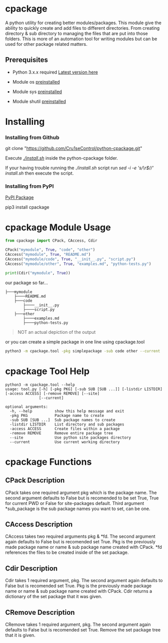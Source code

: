 # cpackage 
A python utility for creating better modules/packages. This module give the ability to quickly create and add files to different directories. From creating directory & sub directory to managing the files that are put into those folders. This is more of an automation tool for writing modules but can be used for other package related matters.

## Prerequisites
* Python 3.x.x required [Latest version here](https://www.python.org/ftp/python/3.8.2/python-3.8.2.exe)

* Module os [preinstalled](https://docs.python.org/3/library/os.html)

* Module sys [preinstalled](https://docs.python.org/3.8/library/sys.html)

* Module shutil [preinstalled](https://docs.python.org/3/library/shutil.html)

# Installing

### **Installing from Github**

git clone "https://github.com/Cru1seControl/python-cpackage.git"

Execute [*./install.sh*](https://github.com/Cru1seControl/python-cpackage/blob/master/install.sh) inside the python-cpackage folder.

If your having trouble running the *./install.sh* script run *sed -i -e 's/\r$//' install.sh* then execute the script.

### **Installing from PyPI**

[PyPI Package](https://pypi.org/project/cpackage/)

pip3 install cpackage

# cpackage Module Usage

```python
from cpackage import CPack, CAccess, Cdir

CPack("mymodule", True, "code", "other")
CAccess("mymodule", True, "README.md")
CAccess("mymodule/code", True, "__init__.py", "script.py")
CAccess("mymodule/other", True, "examples.md", "python-tests.py")

print(Cdir("mymodule", True))
```
our package so far...

    ├───mymodule
        ├────README.md
        ├───code
            ├────__init__.py
            ├────script.py
        ├───other
            ├────examples.md
            ├────python-tests.py
> NOT an actual depiction of the output

or you can create a simple package in one line using cpackage.tool

```bash
python3 -m cpackage.tool -pkg simplepackage -sub code other --current
```

# cpackage Tool Help
```
python3 -m cpackage.tool --help
usage: tool.py [-h] [-pkg PKG] [-sub SUB [SUB ...]] [-listdir LISTDIR] [-access ACCESS] [-remove REMOVE] [--site]
               [--current]

optional arguments:
  -h, --help          show this help message and exit
  -pkg PKG            Package name to create
  -sub SUB [SUB ...]  Sub package names to create
  -listdir LISTDIR    List directory and sub packages
  -access ACCESS      Create files within a package
  -remove REMOVE      Remove entire package tree
  --site              Use python site packages directory
  --current           Use current working directory
```

# cpackage Functions

## CPack Description
CPack takes one required argument pkg which is the package name. The second argument defaults to False but is recomended to be set True, True for current PWD or False for site-packages default. Third argument \*sub_package is the sub package names you want to set, can be one.

## CAccess Description
CAccess takes two required arguments pkg & \*fd. The second argument again defaults to False but is recomended set True. Pkg is the previously made package name or name & sub package name created with CPack. \*fd references the files to be created inside of the set package.

## Cdir Description
Cdir takes 1 required argument, pkg. The second argument again defaults to False but is recomended set True. Pkg is the previously made package name or name & sub package name created with CPack. Cdir returns a dictionary of the set package that it was given.

## CRemove Description
CRemove takes 1 required argument, pkg. The second argument again defaults to False but is recomended set True. Remove the set package tree that it is given.
